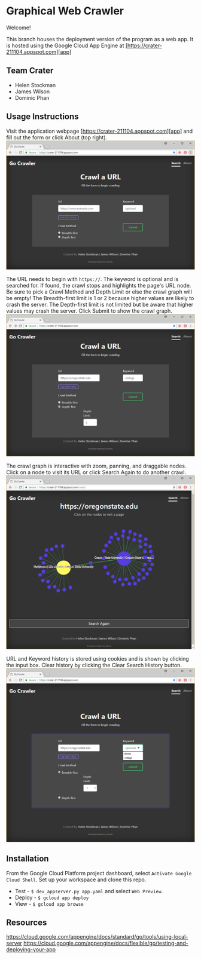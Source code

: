 # Graphical Web Crawler
Welcome!

This branch houses the deployment version of the program as a web app.
It is hosted using the Google Cloud App Engine at [https://crater-211104.appspot.com][app]

## Team Crater
* Helen Stockman
* James Wilson
* Dominic Phan

## Usage Instructions
Visit the application webpage [https://crater-211104.appspot.com][app] and fill out the form or click About (top right).
![Homepage](img/home.PNG)

The URL needs to begin with `https://`.
The keyword is optional and is searched for. If found, the crawl stops and highlights the page's URL node.
Be sure to pick a Crawl Method and Depth Limit or else the crawl graph will be empty!
The Breadth-first limit is 1 or 2 because higher values are likely to crash the server. 
The Depth-first limit is not limited but be aware that higher values may crash the server.
Click Submit to show the crawl graph.
![Homepage with form filled](img/home-form-filled.PNG)

The crawl graph is interactive with zoom, panning, and draggable nodes.
Click on a node to visit its URL or click Search Again to do another crawl.
![Graph](img/graph.PNG)

URL and Keyword history is stored using cookies and is shown by clicking the input box.
Clear history by clicking the Clear Search History button.
![Homepage with history shown](img/history.PNG)

## Installation
From the Google Cloud Platform project dashboard, select `Activate Google Cloud Shell`.
Set up your workspace and clone this repo.

* Test - `$ dev_appserver.py app.yaml` and select `Web Preview`.
* Deploy - `$ gcloud app deploy`
* View - `$ gcloud app browse`

## Resources
https://cloud.google.com/appengine/docs/standard/go/tools/using-local-server
https://cloud.google.com/appengine/docs/flexible/go/testing-and-deploying-your-app

[app]: https://crater-211104.appspot.com
